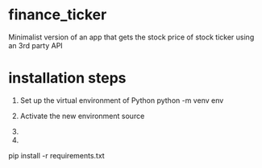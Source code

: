 # finance_ticker
Minimalist version of an app that gets the stock price of stock ticker using an 3rd party API

# installation steps
1) Set up the virtual environment of Python
python -m venv env

2) Activate the new environment
source

3)

4)
pip install -r requirements.txt
